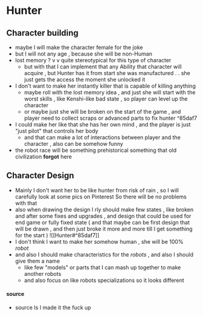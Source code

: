 # Hunter

## Character building

- maybe I will make the character female for the joke
- but I will not any age , because she will be non-Human 
- lost memory ? v v  quite stereotypical for this type of character
	- but with that I can implement that any Ability that character will acquire , but Hunter has it from start she was manufactured . . she just gets the access the moment she unlocked it
- I don't want to make her instantly killer that is capable of killing anything
	- maybe roll with the lost memory idea , and just she will start with the worst skills , like Kenshi-like bad state , so player can level up the character
	- or maybe just she will be broken on the start of the game , and player need to collect scraps or advanced parts to fix hunter ^85daf7
- I could make her like that she has her own mind , and the player is just "just pilot" that controls her body 
	- and that can make a lot of interactions between player and the character , also can be somehow funny 
- the robot race will be something prehistorical something that old civilization **forgot** here 
## Character Design

- Mainly I don't want her to be like hunter from risk of rain , so I will carefully look at some pics on Pinterest So there will be no problems with that
- also when drawing the design I rly should make few states , like broken and after some fixes and upgrades , and design that could be used for end game or fully fixed state ( and that maybe can be first design that will be drawn , and then just broke it more and more till I get something for the start )
	![[Hunter#^85daf7]]
- I don't think I want to make her somehow human , she will be 100% *robot* 
- and also I should make characteristics for the *robots* , and also I should give them a name
	- like few "models" or parts that I can mash up together to make another robots 
	- and also focus on like robots specializations so it looks different 

#### **source**

- source Is I made it the fuck up 